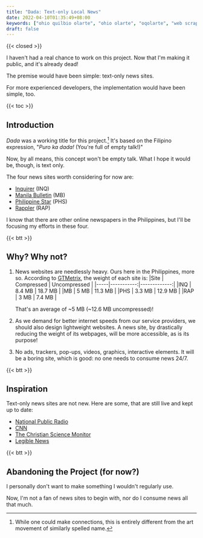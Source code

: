 ```yaml
---
title: "Dada: Text-only Local News"
date: 2022-04-10T01:35:49+08:00
keywords: ["ohio quilbio olarte", "ohio olarte", "oqolarte", "web scraping news", "python web scraping news"]
draft: false
---
```

{{< closed >}}

I haven't had a real chance to work on this project.
Now that I'm making it public,
and it's already dead!

The premise would have been simple:
text-only news sites.

For more experienced developers,
the implementation would have been simple, too.

{{< toc >}}

## Introduction

*Dada* was a working title for this project.[^dada]
It's based on the Filipino expression,
"*Puro ka dada!* (You're full of empty talk!)"

[^dada]: While one could make connections,
this is entirely different from the art movement of similarly spelled name.

Now, by all means, this concept won't be empty talk.
What I hope it would be, though, is text only.

The four news sites worth considering for now are:
- [Inquirer](https://www.inquirer.net) (INQ)
- [Manila Bulletin](https://mb.com.ph) (MB)
- [Philippine Star](https://www.philstar.com) (PHS)
- [Rappler](https://www.rappler.com) (RAP)

I know that there are other online newspapers in the Philippines,
but I'll be focusing my efforts in these four.

{{< btt >}}

## Why? Why not?

1. News websites are needlessly heavy.
Ours here in the Philippines, more so.
According to [GTMetrix](https://gtmetrix.com), the weight of each site is:
   |Site | Compressed | Uncompressed |
   |-----|-----------:|-------------:|
   |INQ  | 8.4 MB     | 18.7 MB      |
   |MB   | 5 MB       | 11.3 MB      |
   |PHS  | 3.3 MB     | 12.9 MB      |
   |RAP  | 3 MB       | 7.4 MB       |

   That's an average of ~5 MB (~12.6 MB uncompressed)!
1. As we demand for better internet speeds from our service providers,
we should also design lightweight websites.
A news site, by drastically reducing the weight of its webpages,
will be more accessible, as is its purpose!
1. No ads, trackers, pop-ups, videos, graphics, interactive elements.
It will be a boring site, which is good:
no one needs to consume news 24/7.

{{< btt >}}
## Inspiration

Text-only news sites are not new.
Here are some, that are still live and kept up to date:
- [National Public Radio](https://text.npr.org/)
- [CNN](https://lite.cnn.com/en)
- [The Christian Science Monitor](https://www.csmonitor.com/layout/set/text/textedition)
- [Legible News](https://legiblenews.com/)

{{< btt >}}
## Abandoning the Project (for now?)

I personally don't want to make something I wouldn't regularly use.

Now, I'm not a fan of news sites to begin with,
nor do I consume news all that much.
